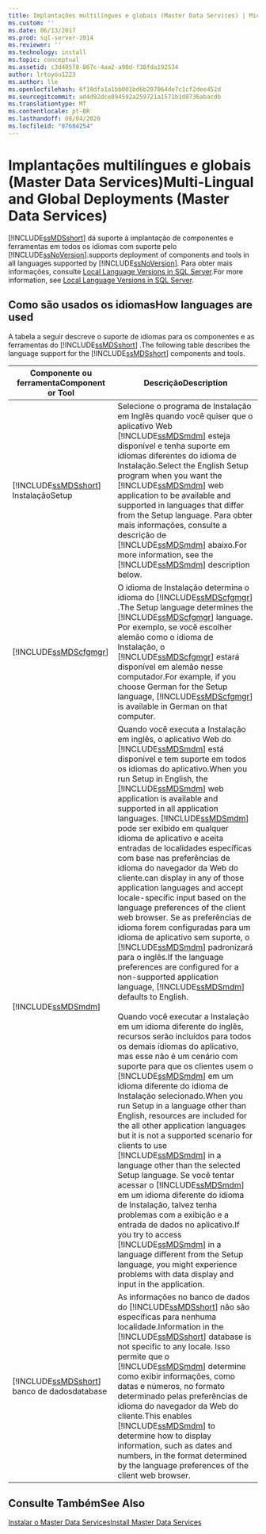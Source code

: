 ```yaml
---
title: Implantações multilíngues e globais (Master Data Services) | Microsoft Docs
ms.custom: ''
ms.date: 06/13/2017
ms.prod: sql-server-2014
ms.reviewer: ''
ms.technology: install
ms.topic: conceptual
ms.assetid: c3d485f8-867c-4aa2-a90d-f38fda192534
author: lrtoyou1223
ms.author: lle
ms.openlocfilehash: 6f10dfa1a1bb001bd6b207064de7c1cf2dee452d
ms.sourcegitcommit: ad4d92dce894592a259721a1571b1d8736abacdb
ms.translationtype: MT
ms.contentlocale: pt-BR
ms.lasthandoff: 08/04/2020
ms.locfileid: "87684254"
---
```

# <a name="multi-lingual-and-global-deployments-master-data-services"></a><span data-ttu-id="e6c40-102">Implantações multilíngues e globais (Master Data Services)</span><span class="sxs-lookup"><span data-stu-id="e6c40-102">Multi-Lingual and Global Deployments (Master Data Services)</span></span>
  [!INCLUDE[ssMDSshort](../../includes/ssmdsshort-md.md)] <span data-ttu-id="e6c40-103">dá suporte à implantação de componentes e ferramentas em todos os idiomas com suporte pelo [!INCLUDE[ssNoVersion](../../includes/ssnoversion-md.md)].</span><span class="sxs-lookup"><span data-stu-id="e6c40-103">supports deployment of components and tools in all languages supported by [!INCLUDE[ssNoVersion](../../includes/ssnoversion-md.md)].</span></span> <span data-ttu-id="e6c40-104">Para obter mais informações, consulte [Local Language Versions in SQL Server](../../sql-server/install/local-language-versions-in-sql-server.md).</span><span class="sxs-lookup"><span data-stu-id="e6c40-104">For more information, see [Local Language Versions in SQL Server](../../sql-server/install/local-language-versions-in-sql-server.md).</span></span>  
  
## <a name="how-languages-are-used"></a><span data-ttu-id="e6c40-105">Como são usados os idiomas</span><span class="sxs-lookup"><span data-stu-id="e6c40-105">How languages are used</span></span>  
 <span data-ttu-id="e6c40-106">A tabela a seguir descreve o suporte de idiomas para os componentes e as ferramentas do [!INCLUDE[ssMDSshort](../../includes/ssmdsshort-md.md)] .</span><span class="sxs-lookup"><span data-stu-id="e6c40-106">The following table describes the language support for the [!INCLUDE[ssMDSshort](../../includes/ssmdsshort-md.md)] components and tools.</span></span>  
  
|<span data-ttu-id="e6c40-107">Componente ou ferramenta</span><span class="sxs-lookup"><span data-stu-id="e6c40-107">Component or Tool</span></span>|<span data-ttu-id="e6c40-108">Descrição</span><span class="sxs-lookup"><span data-stu-id="e6c40-108">Description</span></span>|  
|-----------------------|-----------------|  
|[!INCLUDE[ssMDSshort](../../includes/ssmdsshort-md.md)] <span data-ttu-id="e6c40-109">Instalação</span><span class="sxs-lookup"><span data-stu-id="e6c40-109">Setup</span></span>|<span data-ttu-id="e6c40-110">Selecione o programa de Instalação em Inglês quando você quiser que o aplicativo Web [!INCLUDE[ssMDSmdm](../../includes/ssmdsmdm-md.md)] esteja disponível e tenha suporte em idiomas diferentes do idioma de Instalação.</span><span class="sxs-lookup"><span data-stu-id="e6c40-110">Select the English Setup program when you want the [!INCLUDE[ssMDSmdm](../../includes/ssmdsmdm-md.md)] web application to be available and supported in languages that differ from the Setup language.</span></span> <span data-ttu-id="e6c40-111">Para obter mais informações, consulte a descrição de [!INCLUDE[ssMDSmdm](../../includes/ssmdsmdm-md.md)] abaixo.</span><span class="sxs-lookup"><span data-stu-id="e6c40-111">For more information, see the [!INCLUDE[ssMDSmdm](../../includes/ssmdsmdm-md.md)] description below.</span></span>|  
|[!INCLUDE[ssMDScfgmgr](../../includes/ssmdscfgmgr-md.md)]|<span data-ttu-id="e6c40-112">O idioma de Instalação determina o idioma do [!INCLUDE[ssMDScfgmgr](../../includes/ssmdscfgmgr-md.md)] .</span><span class="sxs-lookup"><span data-stu-id="e6c40-112">The Setup language determines the [!INCLUDE[ssMDScfgmgr](../../includes/ssmdscfgmgr-md.md)] language.</span></span> <span data-ttu-id="e6c40-113">Por exemplo, se você escolher alemão como o idioma de Instalação, o [!INCLUDE[ssMDScfgmgr](../../includes/ssmdscfgmgr-md.md)] estará disponível em alemão nesse computador.</span><span class="sxs-lookup"><span data-stu-id="e6c40-113">For example, if you choose German for the Setup language, [!INCLUDE[ssMDScfgmgr](../../includes/ssmdscfgmgr-md.md)] is available in German on that computer.</span></span>|  
|[!INCLUDE[ssMDSmdm](../../includes/ssmdsmdm-md.md)]|<span data-ttu-id="e6c40-114">Quando você executa a Instalação em inglês, o aplicativo Web do [!INCLUDE[ssMDSmdm](../../includes/ssmdsmdm-md.md)] está disponível e tem suporte em todos os idiomas do aplicativo.</span><span class="sxs-lookup"><span data-stu-id="e6c40-114">When you run Setup in English, the [!INCLUDE[ssMDSmdm](../../includes/ssmdsmdm-md.md)] web application is available and supported in all application languages.</span></span> [!INCLUDE[ssMDSmdm](../../includes/ssmdsmdm-md.md)] <span data-ttu-id="e6c40-115">pode ser exibido em qualquer idioma de aplicativo e aceita entradas de localidades específicas com base nas preferências de idioma do navegador da Web do cliente.</span><span class="sxs-lookup"><span data-stu-id="e6c40-115">can display in any of those application languages and accept locale-specific input based on the language preferences of the client web browser.</span></span> <span data-ttu-id="e6c40-116">Se as preferências de idioma forem configuradas para um idioma de aplicativo sem suporte, o [!INCLUDE[ssMDSmdm](../../includes/ssmdsmdm-md.md)] padronizará para o inglês.</span><span class="sxs-lookup"><span data-stu-id="e6c40-116">If the language preferences are configured for a non-supported application language, [!INCLUDE[ssMDSmdm](../../includes/ssmdsmdm-md.md)] defaults to English.</span></span><br /><br /> <span data-ttu-id="e6c40-117">Quando você executar a Instalação em um idioma diferente do inglês, recursos serão incluídos para todos os demais idiomas do aplicativo, mas esse não é um cenário com suporte para que os clientes usem o [!INCLUDE[ssMDSmdm](../../includes/ssmdsmdm-md.md)] em um idioma diferente do idioma de Instalação selecionado.</span><span class="sxs-lookup"><span data-stu-id="e6c40-117">When you run Setup in a language other than English, resources are included for the all other application languages but it is not a supported scenario for clients to use [!INCLUDE[ssMDSmdm](../../includes/ssmdsmdm-md.md)] in a language other than the selected Setup language.</span></span> <span data-ttu-id="e6c40-118">Se você tentar acessar o [!INCLUDE[ssMDSmdm](../../includes/ssmdsmdm-md.md)] em um idioma diferente do idioma de Instalação, talvez tenha problemas com a exibição e a entrada de dados no aplicativo.</span><span class="sxs-lookup"><span data-stu-id="e6c40-118">If you try to access [!INCLUDE[ssMDSmdm](../../includes/ssmdsmdm-md.md)] in a language different from the Setup language, you might experience problems with data display and input in the application.</span></span>|  
|[!INCLUDE[ssMDSshort](../../includes/ssmdsshort-md.md)] <span data-ttu-id="e6c40-119">banco de dados</span><span class="sxs-lookup"><span data-stu-id="e6c40-119">database</span></span>|<span data-ttu-id="e6c40-120">As informações no banco de dados do [!INCLUDE[ssMDSshort](../../includes/ssmdsshort-md.md)] não são específicas para nenhuma localidade.</span><span class="sxs-lookup"><span data-stu-id="e6c40-120">Information in the [!INCLUDE[ssMDSshort](../../includes/ssmdsshort-md.md)] database is not specific to any locale.</span></span> <span data-ttu-id="e6c40-121">Isso permite que o [!INCLUDE[ssMDSmdm](../../includes/ssmdsmdm-md.md)] determine como exibir informações, como datas e números, no formato determinado pelas preferências de idioma do navegador da Web do cliente.</span><span class="sxs-lookup"><span data-stu-id="e6c40-121">This enables [!INCLUDE[ssMDSmdm](../../includes/ssmdsmdm-md.md)] to determine how to display information, such as dates and numbers, in the format determined by the language preferences of the client web browser.</span></span>|  
  
## <a name="see-also"></a><span data-ttu-id="e6c40-122">Consulte Também</span><span class="sxs-lookup"><span data-stu-id="e6c40-122">See Also</span></span>  
 [<span data-ttu-id="e6c40-123">Instalar o Master Data Services</span><span class="sxs-lookup"><span data-stu-id="e6c40-123">Install Master Data Services</span></span>](install-master-data-services.md)  
  
  
